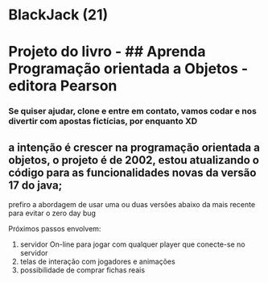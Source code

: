 # BlackJack (21)

# Projeto do livro - ## Aprenda Programação orientada a Objetos - editora Pearson

### Se quiser ajudar, clone e entre em contato, vamos codar e nos divertir com apostas fictícias, por enquanto XD

## a intenção é crescer na programação orientada a objetos, o projeto é de 2002, estou atualizando o código para as funcionalidades novas da versão 17 do java;

prefiro a abordagem de usar uma ou duas versões abaixo da mais recente para evitar o zero day bug 


Próximos passos envolvem:
1) servidor On-line para jogar com qualquer player que conecte-se no servidor
2) telas de interação com jogadores e animações
3) possibilidade de comprar fichas reais
